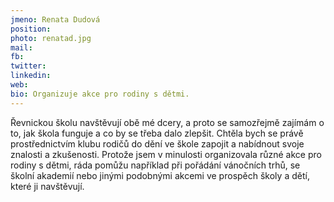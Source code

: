 ```yaml
---
jmeno: Renata Dudová
position: 
photo: renatad.jpg
mail: 
fb: 
twitter: 
linkedin: 
web: 
bio: Organizuje akce pro rodiny s dětmi.
---
```

Řevnickou školu navštěvují obě mé dcery, a proto se samozřejmě zajímám o to, jak škola funguje a co by se třeba dalo zlepšit. Chtěla bych se právě prostřednictvím klubu rodičů do dění ve škole zapojit a nabídnout svoje znalosti a zkušenosti. Protože jsem v minulosti organizovala různé akce pro rodiny s dětmi, ráda pomůžu například při pořádání vánočních trhů, se školní akademií nebo jinými podobnými akcemi ve prospěch školy a dětí, které ji navštěvují.
